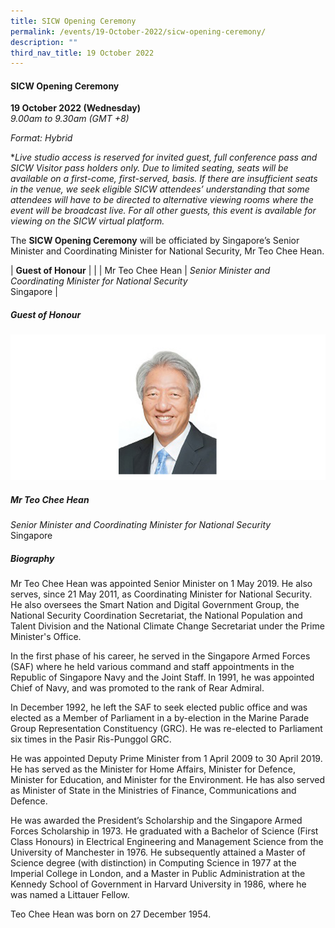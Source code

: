 ```yaml
---
title: SICW Opening Ceremony
permalink: /events/19-October-2022/sicw-opening-ceremony/
description: ""
third_nav_title: 19 October 2022
---
```

#### **SICW Opening Ceremony**

**19 October 2022 (Wednesday)**  
*9.00am to 9.30am (GMT +8)*

*Format: Hybrid*

**Live studio access is reserved for invited guest, full conference pass and SICW Visitor pass holders only. Due to limited seating, seats will be available on a first-come, first-served, basis. If there are insufficient seats in the venue, we seek eligible SICW attendees’ understanding that some attendees will have to be directed to alternative viewing rooms where the event will be broadcast live. For all other guests, this event is available for viewing on the SICW virtual platform.*

The **SICW Opening Ceremony** will be officiated by Singapore’s Senior Minister and Coordinating Minister for National Security, Mr Teo Chee Hean.


| **Guest of Honour**    |                                                              |
| Mr Teo Chee Hean  | *Senior Minister and Coordinating Minister for National Security*<br>Singapore                  |

##### **Guest of Honour**

![](/images/GOH%20-%20Teo%20Chee%20Hean.png)

##### **Mr Teo Chee Hean**

*Senior Minister and Coordinating Minister for National Security*  
Singapore

##### **Biography**

Mr Teo Chee Hean was appointed Senior Minister on 1 May 2019. He also serves, since 21 May 2011, as Coordinating Minister for National Security. He also oversees the Smart Nation and Digital Government Group, the National Security Coordination Secretariat, the National Population and Talent Division and the National Climate Change Secretariat under the Prime Minister's Office.

In the first phase of his career, he served in the Singapore Armed Forces (SAF) where he held various command and staff appointments in the Republic of Singapore Navy and the Joint Staff. In 1991, he was appointed Chief of Navy, and was promoted to the rank of Rear Admiral.

In December 1992, he left the SAF to seek elected public office and was elected as a Member of Parliament in a by-election in the Marine Parade Group Representation Constituency (GRC). He was re-elected to Parliament six times in the Pasir Ris-Punggol GRC.

He was appointed Deputy Prime Minister from 1 April 2009 to 30 April 2019. He has served as the Minister for Home Affairs, Minister for Defence, Minister for Education, and Minister for the Environment.  He has also served as Minister of State in the Ministries of Finance, Communications and Defence.

He was awarded the President’s Scholarship and the Singapore Armed Forces Scholarship in 1973. He graduated with a Bachelor of Science (First Class Honours) in Electrical Engineering and Management Science from the University of Manchester in 1976. He subsequently attained a Master of Science degree (with distinction) in Computing Science in 1977 at the Imperial College in London, and a Master in Public Administration at the Kennedy School of Government in Harvard University in 1986, where he was named a Littauer Fellow.

Teo Chee Hean was born on 27 December 1954.